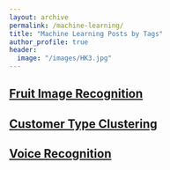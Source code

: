 ```yaml
---
layout: archive
permalink: /machine-learning/
title: "Machine Learning Posts by Tags"
author_profile: true
header:
  image: "/images/HK3.jpg"  
---
```


## [Fruit Image Recognition](/fruit_image_recognition/)

## [Customer Type Clustering](/Customer_Type_Clustering/)

## [Voice Recognition](/Voice_recognition/)
